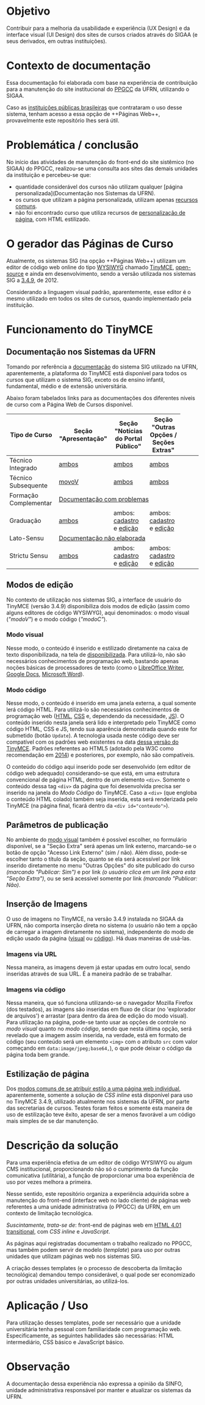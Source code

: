 # Objetivo
Contribuir para a melhoria da usabilidade e experiência (UX Design) e da interface visual (UI Design) dos sites de cursos criados através do SIGAA (e seus derivados, em outras instituições).

# Contexto de documentação
Essa documentação foi elaborada com base na experiência de contribuição para a manutenção do site institucional do [PPGCC](http://www.posgraduacao.ufrn.br/ppgcc) da UFRN, utilizando o SIGAA.

Caso as [instituições públicas brasileiras](http://www.portalcooperacao.info.ufrn.br/) que contrataram o uso desse sistema, tenham acesso a essa opção de ++Páginas Web++, provavelmente este repositório lhes será útil.

# Problemática / conclusão
No início das atividades de manutenção do front-end do site sistêmico (no SIGAA) do PPGCC, realizou-se uma consulta aos sites das demais unidades da instituição e percebeu-se que:
* quantidade considerável dos cursos não utilizam qualquer [página personalizada](Documentação nos Sistemas da UFRN).
* os cursos que utilizam a página personalizada, utilizam apenas [recursos comuns](#modo-visual).
* não foi encontrado curso que utiliza recursos de [personalização de página](#modo-codigo), com HTML estilizado.

# O gerador das Páginas de Curso
Atualmente, os sistemas SIG (na opção ++Páginas Web++) utilizam um editor de código web online do tipo [WYSIWYG](https://pt.wikipedia.org/wiki/WYSIWYG) chamado [TinyMCE](https://github.com/tinymce/tinymce), [open-source](https://github.com/tinymce/tinymce/blob/master/LICENSE.TXT) e ainda em desenvolvimento, sendo a versão utilizada nos sistemas SIG a [3.4.9](https://github.com/tinymce/tinymce/releases/tag/3.4.9), de 2012.

Considerando a linguagem visual padrão, aparentemente, esse editor é o mesmo utilizado em todos os sites de cursos, quando implementado pela instituição.

# Funcionamento do TinyMCE
## Documentação nos Sistemas da UFRN
Tomando por referência a [documentação](https://docs.info.ufrn.br/doku.php?id=suporte) do sistema SIG utilizado na UFRN, aparentemente, a plataforma do TinyMCE está disponível para todos os cursos que utilizam o sistema SIG, exceto os de ensino infantil, fundamental, médio e de extensão universitária.

Abaixo foram tabelados links para as documentações dos diferentes níveis de curso com a Página Web de Cursos disponível.

| Tipo de Curso | Seção "Apresentação" | Seção "Notícias do Portal Público" | Seção "Outras Opções / Seções Extras" |
| ------------- | -------------------- | ---------------------------------- | ------------------------------------- |
| Técnico Integrado | [ambos](https://docs.info.ufrn.br/doku.php?id=suporte:manuais:sigaa:integrado:curso:pagina_web:gerenciar_portais_publicos#alterar_detalhes) | [ambos](https://docs.info.ufrn.br/doku.php?id=suporte:manuais:sigaa:integrado:curso:pagina_web:gerenciar_portais_publicos#gerenciar_noticias) | [ambos](https://docs.info.ufrn.br/doku.php?id=suporte:manuais:sigaa:integrado:curso:pagina_web:gerenciar_portais_publicos#gerenciar_secoes_extras) |
| Técnico Subsequente | [movoV](https://docs.info.ufrn.br/doku.php?id=suporte:manuais:sigaa:tecnico:curso:pagina_web:gerenciar_portais_publicos#alterar_detalhes) | [ambos](https://docs.info.ufrn.br/doku.php?id=suporte:manuais:sigaa:tecnico:curso:pagina_web:gerenciar_portais_publicos#gerenciar_noticias) | [ambos](https://docs.info.ufrn.br/doku.php?id=suporte:manuais:sigaa:tecnico:curso:pagina_web:gerenciar_portais_publicos#gerenciar_secoes_extras) |
| Formação Complementar <td colspan=3> [Documentação com problemas](https://docs.info.ufrn.br/doku.php?id=suporte:manuais:sigaa:formacao_complementar:curso:pagina_web:gerenciar_portais_publicos) |
| Graduação | [ambos](https://docs.info.ufrn.br/doku.php?id=suporte:manuais:sigaa:portal_coordenador_graduacao:pagina_web:apresentacao_do_curso) | ambos: [cadastro](https://docs.info.ufrn.br/doku.php?id=suporte:manuais:sigaa:portal_coordenador_graduacao:pagina_web:noticias_do_portal_publico_do_curso:cadastrar) e [edição](https://docs.info.ufrn.br/doku.php?id=suporte:manuais:sigaa:portal_coordenador_graduacao:pagina_web:noticias_do_portal_publico_do_curso:alterar_remover) | ambos: [cadastro](https://docs.info.ufrn.br/doku.php?id=suporte:manuais:sigaa:portal_coordenador_graduacao:pagina_web:outras_opcoes_do_curso:cadastrar) e [edição](https://docs.info.ufrn.br/doku.php?id=suporte:manuais:sigaa:portal_coordenador_graduacao:pagina_web:outras_opcoes_do_curso:alterar_remover) |
| Lato-Sensu <td colspan=3> [Documentação não elaborada](https://docs.info.ufrn.br/doku.php?id=suporte:manuais:sigaa:portal_coordenador_lato_sensu:lista#aba_pagina_web) |
| Strictu Sensu | [ambos](https://docs.info.ufrn.br/doku.php?id=suporte:manuais:sigaa:portal_coordenador_stricto_sensu:pagina_web:apresentacao_do_programa) | ambos: [cadastro](https://docs.info.ufrn.br/doku.php?id=suporte:manuais:sigaa:portal_coordenador_stricto_sensu:pagina_web:noticias_do_portal_publico_do_programa:cadastrar) e [edição](https://docs.info.ufrn.br/doku.php?id=suporte:manuais:sigaa:portal_coordenador_stricto_sensu:pagina_web:noticias_do_portal_publico_do_programa:alterar_remover) | ambos: [cadastro](https://docs.info.ufrn.br/doku.php?id=suporte:manuais:sigaa:portal_coordenador_stricto_sensu:pagina_web:outras_opcoes_do_programa:cadastrar) e [edição](https://docs.info.ufrn.br/doku.php?id=suporte:manuais:sigaa:portal_coordenador_stricto_sensu:pagina_web:outras_opcoes_do_programa:alterar_remover) |

## Modos de edição
No contexto de utilização nos sistemas SIG, a interface de usuário do TinyMCE (versão 3.4.9) disponibiliza dois modos de edição (assim como alguns editores de código WYSIWYG), aqui denominados: o modo visual (_"modoV"_) e o modo código (_"modoC"_).

### Modo visual
Nesse modo, o conteúdo é inserido e estilizado diretamente na caixa de texto disponibilizada, na tela de [disponibilizada](https://docs.info.ufrn.br/doku.php?id=suporte:manuais:sigaa:portal_coordenador_stricto_sensu:pagina_web:outras_opcoes_do_programa:cadastrar).
Para utilizá-lo, não são necessários conhecimentos de programação web, bastando apenas noções básicas de processadores de texto (como o [LibreOffice Writer](https://en.wikipedia.org/wiki/LibreOffice_Writer), [Google Docs](https://en.wikipedia.org/wiki/Google_Docs), [Microsoft Word](https://en.wikipedia.org/wiki/Microsoft_Word)).

### Modo código
Nesse modo, o conteúdo é inserido em uma janela externa, a qual somente lerá código HTML. Para utilizá-lo são necessários conhecimentos de programação web ([HTML](https://en.wikipedia.org/wiki/HTML), [CSS](https://en.wikipedia.org/wiki/Cascading_Style_Sheets) e, dependendo da necessidade, [JS](https://en.wikipedia.org/wiki/JavaScript)).
O conteúdo inserido nesta janela será lido e interpretado pelo TinyMCE como código HTML, CSS e JS, tendo sua aparência demonstrada quando este for submetido (botão `Update`).
A tecnologia usada neste código deve ser compatível com os padrões web existentes na data [dessa versão do TinyMCE](#o-gerador-das-paginas-de-curso). Padrões referentes ao HTML5 (adotado pela W3C como recomendação em [2014](https://www.w3.org/TR/2014/REC-html5-20141028/)) e posteriores, por exemplo, não são compatíveis.

O conteúdo do código aqui inserido pode ser desenvolvido (em editor de código web adequado) considerando-se que está, em uma estrutura convencional de página HTML, dentro de um elemento `<div>`.
Somente o conteúdo dessa tag `<div>` da página que foi desenvolvida precisa ser inserido na janela do _Modo Código_ do TinyMCE.
Caso a `<div>` (que engloba o conteúdo HTML colado) também seja inserida, esta será renderizada pelo TinyMCE (na página final, ficará dentro da `<div id="conteudo">`).

## Parâmetros de publicação
No ambiente do [modo visual](#modo-visual) também é possível escolher, no formulário disponível, se a "Seção Extra" será apenas um link externo, marcando-se o botão de opção "Acesso Link Externo" (sim / não).
Além disso, pode-se escolher tanto o título da seção, quanto se ela será acessível por link inserido diretamente no menu "Outras Opções" do site publicado do curso _(marcando "Publicar: Sim")_ e por link _(o usuário clica em um link para esta "Seção Extra")_, ou se será acessível somente por link _(marcando "Publicar: Não)_.

## Inserção de Imagens
O uso de imagens no TinyMCE, na versão 3.4.9 instalada no SIGAA da UFRN, não comporta inserção direta no sistema (o usuário não tem a opção de carregar a imagem diretamente no sistema), independente do modo de edição usado da página ([visual](#modo-visual) ou [código](#codigo)). Há duas maneiras de usá-las.

### Imagens via URL
Nessa maneira, as imagens devem já estar upadas em outro local, sendo inseridas através de sua URL. É a maneira padrão de se trabalhar.

### Imagens via código
Nessa maneira, que só funciona utilizando-se o navegador Mozilla Firefox (dos testados), as imagens são inseridas em fluxo de clicar (no 'explorador de arquivos') e arrastar (para dentro da área de edição do modo visual).
Para utilização na página, pode-se tanto usar as opções de controle no _modo visual_ quanto no _modo código_, sendo que nesta última opção, será revelado que a imagem assim inserida, na verdade, está em formato de código (seu conteúdo será um elemento `<img>` com o atributo `src` com valor começando em `data:image/jpeg;base64,`), o que pode deixar o código da página toda bem grande.

## Estilização de página
Dos [modos comuns de se atribuir estilo a uma página web individual](https://stackoverflow.com/a/55436534), aparentemente, somente a solução de _CSS inline_ está disponível para uso no TinyMCE 3.4.9, utilizado atualmente nos sistemas da UFRN, por parte das secretarias de cursos. Testes foram feitos e somente esta maneira de uso de estilização teve êxito, apesar de ser a menos favorável a um código mais simples de se dar manutenção.

# Descrição da solução
Para uma experiência efetiva de um editor de código WYSIWYG ou algum CMS institucional, proporcionando não só o cumprimento da função comunicativa (utilitária), a função de proporcionar uma boa experiência de uso por vezes melhora a primeira.

Nesse sentido, este repositório organiza a experiência adquirida sobre a manutenção do front-end (interface web no lado cliente) de páginas web referentes a uma unidade administrativa (o PPGCC) da UFRN, em um contexto de limitação tecnológica.

*Suscintamente, trata-se de*: front-end de páginas web em [HTML 4.01 transitional](https://www.w3.org/TR/html4/), com _CSS inline_ e _JavaScript_.

As páginas aqui registradas documentam o trabalho realizado no PPGCC, mas também podem servir de modelo (_template_) para uso por outras unidades que utilizam páginas web nos sistemas SIG.

A criação desses templates (e o processo de descoberta da limitação tecnológica) demandou tempo considerável, o qual pode ser economizado por outras unidades universitárias, ao utilizá-los. 

# Aplicação / Uso
Para utilização desses templates, pode ser necessário que a unidade universitária tenha pessoal com familiaridade com programação web.
Especificamente, as seguintes habilidades são necessárias: HTML intermediário, CSS básico e JavaScript básico.

# Observação
A documentação dessa experiência não expressa a opinião da SINFO, unidade administrativa responsável por manter e atualizar os sistemas da UFRN.
